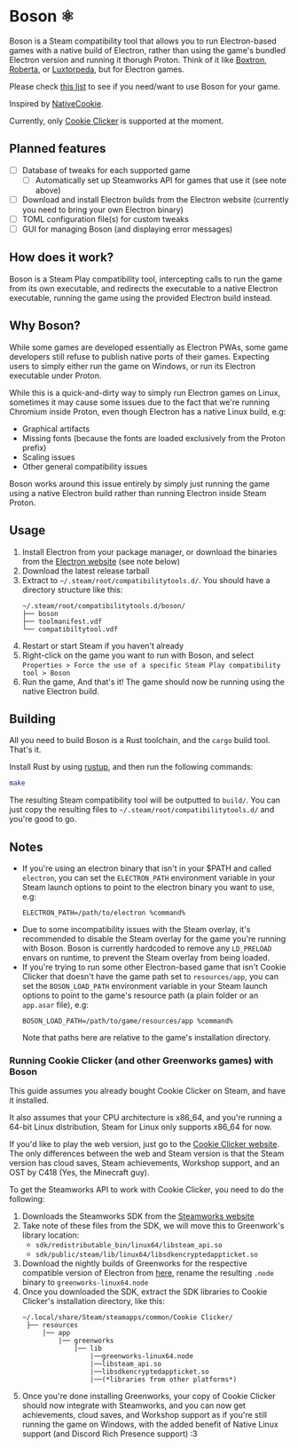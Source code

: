 # Boson ⚛️

Boson is a Steam compatibility tool that allows you to run Electron-based games with a native build of Electron,
rather than using the game's bundled Electron version and running it thorugh Proton.
Think of it like [Boxtron], [Roberta], or [Luxtorpeda], but for Electron games.

Please check [this list](https://steamdb.info/tech/Container/Electron/) to see if you need/want to use Boson for your game.

[Boxtron]: https://github.com/dreamer/boxtron
[Roberta]: https://github.com/dreamer/roberta
[Luxtorpeda]: https://github.com/dreamer/luxtorpeda

Inspired by [NativeCookie](https://github.com/Kesefon/NativeCookie/).

Currently, only [Cookie Clicker](https://orteil.dashnet.org/cookieclicker/) is supported at the moment.

## Planned features

- [ ] Database of tweaks for each supported game
  - [ ] Automatically set up Steamworks API for games that use it (see note above)
- [ ] Download and install Electron builds from the Electron website (currently you need to bring your own Electron binary)
- [ ] TOML configuration file(s) for custom tweaks
- [ ] GUI for managing Boson (and displaying error messages)

## How does it work?

Boson is a Steam Play compatibility tool, intercepting calls to run the game from its own executable, and redirects
the executable to a native Electron executable, running the game using the provided Electron build instead.

## Why Boson?

While some games are developed essentially as Electron PWAs, some game developers still refuse to publish native ports of their games.
Expecting users to simply either run the game on Windows, or run its Electron executable under Proton.

While this is a quick-and-dirty way to simply run Electron games on Linux, sometimes it may cause some issues due to the fact that we're running Chromium
inside Proton, even though Electron has a native Linux build, e.g:

- Graphical artifacts
- Missing fonts (because the fonts are loaded exclusively from the Proton prefix)
- Scaling issues
- Other general compatibility issues

Boson works around this issue entirely by simply just running the game using a native Electron
build rather than running Electron inside Steam Proton.

## Usage

1. Install Electron from your package manager, or download the binaries from the [Electron website](https://www.electronjs.org/) (see note below)
2. Download the latest release tarball
3. Extract to `~/.steam/root/compatibilitytools.d/`. You should have a directory structure like this:
   ```
   ~/.steam/root/compatibilitytools.d/boson/
   ├── boson
   ├── toolmanifest.vdf
   └── compatibiltytool.vdf
   ```
4. Restart or start Steam if you haven't already
5. Right-click on the game you want to run with Boson, and select `Properties > Force the use of a specific Steam Play compatibility tool > Boson`
6. Run the game, And that's it! The game should now be running using the native Electron build.

## Building

All you need to build Boson is a Rust toolchain, and the `cargo` build tool. That's it.

Install Rust by using [rustup](https://rustup.rs/), and then run the following commands:

```sh
make
```

The resulting Steam compatibility tool will be outputted to `build/`. You can just copy the resulting files to `~/.steam/root/compatibilitytools.d/` and you're good to go.

## Notes

- If you're using an electron binary that isn't in your $PATH and called `electron`, you can set the `ELECTRON_PATH` environment variable in your Steam launch options to point to the electron binary you want to use, e.g:
  ```
  ELECTRON_PATH=/path/to/electron %command%
  ```
- Due to some incompatibility issues with the Steam overlay, it's recommended to disable the Steam overlay for the game you're running with Boson. Boson is currently hardcoded to remove any `LD_PRELOAD` envars on runtime, to prevent the Steam overlay from being loaded.
- If you're trying to run some other Electron-based game that isn't Cookie Clicker that doesn't have the game path set to `resources/app`, you can set the `BOSON_LOAD_PATH` environment variable in your Steam launch options to point to the game's resource path (a plain folder or an `app.asar` file), e.g:
  ```
  BOSON_LOAD_PATH=/path/to/game/resources/app %command%
  ```
  Note that paths here are relative to the game's installation directory.

### Running Cookie Clicker (and other Greenworks games) with Boson

This guide assumes you already bought Cookie Clicker on Steam, and have it installed.

It also assumes that your CPU architecture is x86_64, and you're running a 64-bit Linux distribution, Steam for Linux only supports x86_64 for now.

If you'd like to play the web version, just go to the [Cookie Clicker website](https://orteil.dashnet.org/cookieclicker/).
The only differences between the web and Steam version is that the Steam version has cloud saves, Steam achievements, Workshop support, and an OST by C418 (Yes, the Minecraft guy).

To get the Steamworks API to work with Cookie Clicker, you need to do the following:

1. Downloads the Steamworks SDK from the [Steamworks website](https://partner.steamgames.com/downloads/list)
2. Take note of these files from the SDK, we will move this to Greenwork's library location:
   - `sdk/redistributable_bin/linux64/libsteam_api.so`
   - `sdk/public/steam/lib/linux64/libsdkencryptedappticket.so`
3. Download the nightly builds of Greenworks for the respective compatible version of Electron from [here](https://greenworks-prebuilds.armaldio.xyz/), rename the resulting `.node` binary to `greenworks-linux64.node`
4. Once you downloaded the SDK, extract the SDK libraries to Cookie Clicker's installation directory, like this:
   ```
   ~/.local/share/Steam/steamapps/common/Cookie Clicker/
    ├── resources
        |── app
            |── greenworks
                |── lib
                    |──greenworks-linux64.node
                    |──libsteam_api.so
                    |──libsdkencryptedappticket.so
                    |──(*libraries from other platforms*)
   ```
5. Once you're done installing Greenworks, your copy of Cookie Clicker should now integrate with Steamworks, and you can now get achievements, cloud saves, and Workshop support as if you're still running the game on Windows, with the added benefit of Native Linux support (and Discord Rich Presence support) :3
